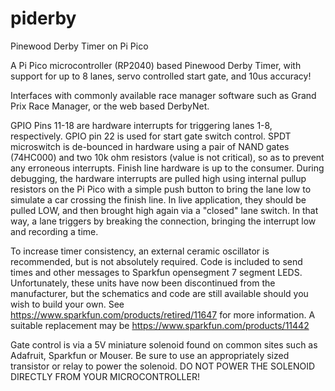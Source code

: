 # piderby
Pinewood Derby Timer on Pi Pico

A Pi Pico microcontroller (RP2040) based Pinewood Derby Timer, with support for up to 8 lanes, servo controlled start gate, and 10us accuracy!

Interfaces with commonly available race manager software such as Grand Prix Race Manager, or the web based DerbyNet.

GPIO Pins 11-18 are hardware interrupts for triggering lanes 1-8, respectively. GPIO pin 22 is used for start gate switch control. SPDT microswitch is de-bounced
in hardware using a pair of NAND gates (74HC000) and two 10k ohm resistors (value is not critical), so as to prevent any erroneous interrupts. Finish line hardware is up to the consumer. During debugging, the hardware interrupts are pulled high using internal pullup resistors on the Pi Pico with a simple push button to bring the lane low to simulate a car crossing the finish line. In live application, they should be pulled LOW, and then brought high again via a "closed" lane switch. In that way, a lane triggers by breaking the connection, bringing the interrupt low and recording a time.

To increase timer consistency, an external ceramic oscillator is recommended, but is not absolutely required. Code is included to send times and other messages to Sparkfun opensegment 7 segment LEDS. Unfortunately, these units have now been discontinued from the manufacturer, but the schematics and code are still available should you wish to build your own. See https://www.sparkfun.com/products/retired/11647 for more information. A suitable replacement may be https://www.sparkfun.com/products/11442

Gate control is via a 5V miniature solenoid found on common sites such as Adafruit, Sparkfun or Mouser. Be sure to use an appropriately sized transistor or relay to power the solenoid. DO NOT POWER THE SOLENOID DIRECTLY FROM YOUR MICROCONTROLLER!
